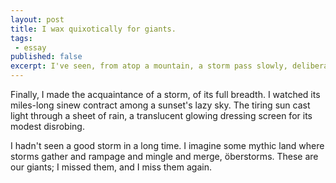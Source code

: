 ```yaml
---
layout: post
title: I wax quixotically for giants.
tags:
 - essay
published: false
excerpt: I've seen, from atop a mountain, a storm pass slowly, deliberately over a valley below. I've seen storms dutifully cleanse a land scarred by industry. I've seen storms rip trees from the ground and casually discard them in the path of industry. I've seen storms compel the tide to crash ashore, pushing salty foam through 15 feet of porous rock, spouting from the top like from a craggy, volcanic whale.
---
```


<!-- I've seen, from atop a mountain, a storm pass slowly, deliberately over a valley below. I've seen storms dutifully cleanse a land scarred by industry. I've seen storms rip trees from the ground and casually discard them in the path of industry. I've seen storms compel the tide to crash ashore, pushing salty foam through 15 feet of porous rock, spouting from the top like from a craggy, volcanic whale. -->

Finally, I made the acquaintance of a storm, of its full breadth. I watched its miles-long sinew contract among a sunset's lazy sky. The tiring sun cast light through a sheet of rain, a translucent glowing dressing screen for its modest disrobing.

I hadn't seen a good storm in a long time. I imagine some mythic land where storms gather and rampage and mingle and merge, &ouml;berstorms. These are our giants; I missed them, and I miss them again.

